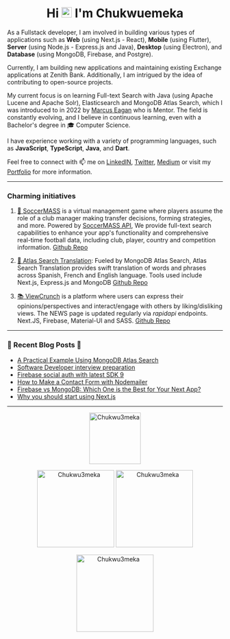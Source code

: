 <!-- ### Hi, [](https://chukwuemeka.vercel.app/)  -->

<h1 align="center">Hi <img src="https://github.com/TheDudeThatCode/TheDudeThatCode/blob/master/Assets/Hi.gif" width="24px"> I'm Chukwuemeka</h1>

As a Fullstack developer, I am involved in building various types of applications such as <b>Web</b> (using Next.js - React), <b>Mobile</b> (using Flutter), <b>Server</b> (using Node.js - Express.js and Java), <b>Desktop</b> (using Electron), and <b>Database</b> (using MongoDB, Firebase, and Postgre).

Currently, I am building new applications and maintaining existing Exchange applications at Zenith Bank. Additionally, I am intrigued by the idea of contributing to open-source projects.

My current focus is on learning Full-text Search with Java (using Apache Lucene and Apache Solr), Elasticsearch and MongoDB Atlas Search, which I was introduced to in 2022 by [Marcus Eagan](https://github.com/MarcusSorealheis) who is Mentor. The field is constantly evolving, and I believe in continuous learning, even with a Bachelor's degree in 🎓 Computer Science.

I have experience working with a variety of programming languages, such as <b>JavaScript</b>, <b>TypeScript</b>, <b>Java</b>, and <b>Dart</b>.

Feel free to connect with 📫 me on [LinkedIN](https://www.linkedin.com/in/chukwu3meka/), [Twitter](https://www.twitter.com/chukwu3meka), [Medium](https://Chukwu3meka.medium.com/) or visit my [Portfolio](https://chukwuemeka.vercel.app/) for more information.

---

### Charming initiatives

1. [💞️ SoccerMASS](https://www.soccermass.com/) is a virtual management game where players assume the role of a club manager making transfer decisions, forming strategies, and more. Powered by [SoccerMASS API](https://apihub.soccermass.com/), We provide full-text search capabilities to enhance your app's functionality and comprehensive real-time football data, including club, player, country and competition information. [Github Repo](https://github.com/SoccerMASS-Inc/SoccerMASS-Web)

2. [🎯 Atlas Search Translation](https://atlassearchtranslation.com/): Fueled by MongoDB Atlas Search, Atlas Search Translation provides swift translation of words and phrases across Spanish, French and English language. Tools used include Next.js, Express.js and MongoDB [Github Repo](https://github.com/Chukwu3meka/Atlas-Search-Translation)

3. [📚 ViewCrunch](https://www.viewcrunch.com/) is a platform where users can express their opinions/perspectives and interact/engage with others by liking/disliking views. The NEWS page is updated regularly via _rapidapi_ endpoints. Next.JS, Firebase, Material-UI and SASS. [Github Repo](https://github.com/Chukwu3meka/ViewCrunch)

---

### 📖 Recent Blog Posts 💬

- [A Practical Example Using MongoDB Atlas Search](https://chukwu3meka.medium.com/a-practical-example-using-mongodb-atlas-search-144ab2d4ed78)
- [Software Developer interview preparation](viewcrunch.com/view/software-developer-interview-preparation-pRt9JzBJWGHjwmNuKSfV)
- [Firebase social auth with latest SDK 9](https://chukwu3meka.medium.com/firebase-social-authentication-with-latest-sdk-version-9-75e4eac57563)
- [How to Make a Contact Form with Nodemailer](https://chukwu3meka.medium.com/contact-form-with-nodemailer-3bf217db9df8)
- [Firebase vs MongoDB: Which One is the Best for Your Next App?](https://chukwu3meka.medium.com/firebase-or-mongodb-for-your-next-app-d2d6575b0714)
- [Why you should start using Next.js](https://chukwu3meka.medium.com/why-you-should-start-using-next-js-3241ad08b9f5)

---

<p align="center">

<a href="https://stackoverflow.com/users/12490386">
<img height="120px"  src="https://stackoverflow-readme-profile.johannchopin.fr/profile/12490386?theme=dark&website=true&location=true" alt="Chukwu3meka" />
</a>

</p>

<p align="center">

<img height="180px"  src="https://github-readme-stats.vercel.app/api/top-langs?username=Chukwu3meka&show_icons=true&locale=en&layout=compact" alt="Chukwu3meka" />

<img height="180px"  src="https://github-readme-stats.vercel.app/api?username=Chukwu3meka&show_icons=true&locale=en" alt="Chukwu3meka" />
</p>

<p align="center">

<img  height="180px" src="https://github-readme-streak-stats.herokuapp.com/?user=Chukwu3meka&theme=highcontrast&hide_border=true" alt="Chukwu3meka" />

</p>
